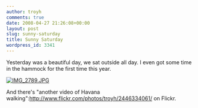 ```yaml
---
author: troyh
comments: true
date: 2008-04-27 21:26:08+00:00
layout: post
slug: sunny-saturday
title: Sunny Saturday
wordpress_id: 3341
---
```


Yesterday was a beautiful day, we sat outside all day. I even got some time in the hammock for the first time this year.

[![IMG_2789.JPG](http://farm3.static.flickr.com/2174/2446303033_74fa670f1a.jpg)](http://www.flickr.com/photos/troyh/2446303033/)

And there's "another video of Havana walking":http://www.flickr.com/photos/troyh/2446334061/ on Flickr.
